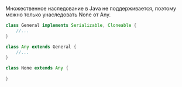 Множественное наследование в Java не поддерживается, поэтому можно
только унаследовать None от Any.

```java
class General implements Serializable, Cloneable {
    //...
}

class Any extends General {
    //...
}

class None extends Any {
    
}
```